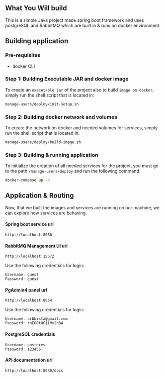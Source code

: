 ## What You Will build

This is a simple Java project made  spring boot framework and uses postgreSQL and RabbitMQ which are built in & runs on docker environment.

## Building application

### Pre-requisites
- docker CLI

### Step 1: Building Executable JAR and docker image
To create an `executable jar`  of the project also to build `image on docker`, simply run the shell script that is located in:

```sh
manage-users/deploy/init-setup.sh
```

### Step 2: Building docker network and volumes
To create the network on docker and needed volumes for services, simply run the shell script that is located in:

```sh
manage-users/deploy/build-image.sh
```

### Step 3: Building & running application

To initialize the creation of all needed services for the project, you must go to the path `/manage-users/deploy` and run the following command:

```sh
docker-compose up -d
```

## Application & Routing

Now, that we built the images and services are running on our machine, we can explore how services are behaving.

#### Spring boot service url

```
http://localhost:8080
```

#### RabbitMQ Management UI url

```
http://localhost:15672
```

Use the following credentials for login:

```
Username: guest
Password: guest
```

#### PgAdmin4 panel url

```
http://localhost:8854
```

Use the following credentials for login:

```
Username: arbbista@gmail.com
Password: rnEO0tOCjiMy2h34
```

#### PostgreSQL credentials

```
Username: postgres
Password: 123456
```

#### API documentation url

```
http://localhost:8080/docs
```
